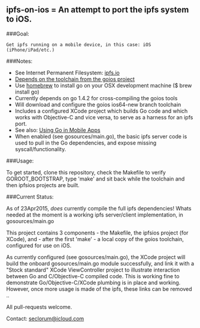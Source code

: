 
## ipfs-on-ios = An attempt to port the ipfs system to iOS.

###Goal:

	Get ipfs running on a mobile device, in this case: iOS (iPhone/iPad/etc.)

###Notes:

* See Internet Permanent Filesystem: [ipfs.io](http://ipfs.io)
* [Depends on the toolchain from the goios project](https://bitbucket.org/minux/goios)
* Use [homebrew](http://brew.sh/) to install go on your OSX development machine ($ brew install go)
* Currently depends on go 1.4.2 for cross-compiling the goios tools
* Will download and configure the goios ios64-new branch toolchain
* Includes a configured XCode project which builds Go code and which works with Objective-C and vice versa, to serve as a harness for an ipfs port.
* See also: [Using Go in Mobile Apps](https://medium.com/using-go-in-mobile-apps)
* When enabled (see gosources/main.go), the basic ipfs server code is used to pull in the Go dependencies, and expose missing syscall/functionality.

###Usage:

To get started, clone this repository, check the Makefile to verify GOROOT_BOOTSTRAP, type 'make' and sit back while the toolchain and then ipfsios projects are built.

###Current Status:

As of 23Apr2015, *does* currently compile the full ipfs dependencies!  Whats needed at the moment is a working ipfs server/client implementation, in gosources/main.go

This project contains 3 components - the Makefile, the ipfsios project (for XCode), and - after the first 'make' - a local copy of the goios toolchain, configured for use on iOS.

As currently configured (see gosources/main.go), the XCode project will build the onboard gosources/main.go module successfully, and link it with a "Stock standard" XCode ViewController project to illustrate interaction between Go and C/Objective-C compiled code.  This is working fine to demonstrate Go/Objective-C/XCode plumbing is in place and working.  However, once more usage is made of the ipfs, these links can be removed ..

All pull-requests welcome.

Contact: seclorum@icloud.com
